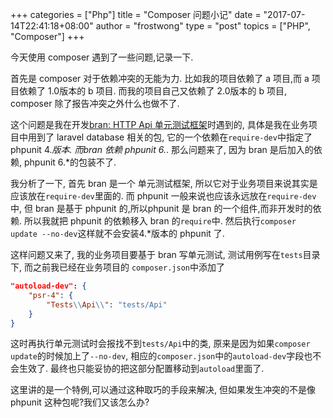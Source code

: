 +++
categories = ["Php"]
title  = "Composer 问题小记"
date = "2017-07-14T22:41:18+08:00"
author = "frostwong"
type = "post"
topics = ["PHP", "Composer"]
+++

今天使用 composer 遇到了一些问题,记录一下.

首先是 composer 对于依赖冲突的无能为力. 比如我的项目依赖了 a 项目,而 a 项目依赖了 1.0版本的 b 项目. 而我的项目自己又依赖了 2.0版本的 b 项目, composer 除了报告冲突之外什么也做不了.

这个问题是我在开发[bran: HTTP Api 单元测试框架](https://github.com/subtlephp/bran)时遇到的, 具体是我在业务项目中用到了 laravel database 相关的包, 它的一个依赖在`require-dev`中指定了 phpunit 4.*版本. 而bran 依赖 phpunit 6.*. 那么问题来了, 因为 bran 是后加入的依赖, phpunit 6.*的包装不了.

我分析了一下, 首先 bran 是一个 单元测试框架, 所以它对于业务项目来说其实是应该放在`require-dev`里面的. 而 phpunit 一般来说也应该永远放在`require-dev`中, 但 bran 是基于 phpunit 的,所以phpunit 是 bran 的一个组件,而非开发时的依赖. 所以我就把 phpunit 的依赖移入 bran 的`require`中. 然后执行`composer update --no-dev`这样就不会安装4.*版本的 phpunit 了.

这样问题又来了, 我的业务项目要基于 bran 写单元测试, 测试用例写在`tests`目录下, 而之前我已经在业务项目的 `composer.json`中添加了

```json
"autoload-dev": {
    "psr-4": {
        "Tests\\Api\\": "tests/Api"
    }
}
```

这时再执行单元测试时会报找不到`tests/Api`中的类, 原来是因为如果`composer update`的时候加上了`--no-dev`, 相应的`composer.json`中的`autoload-dev`字段也不会生效了. 最终也只能妥协的把这部分配置移动到`autoload`里面了.

这里讲的是一个特例,可以通过这种取巧的手段来解决, 但如果发生冲突的不是像 phpunit 这种包呢?我们又该怎么办?